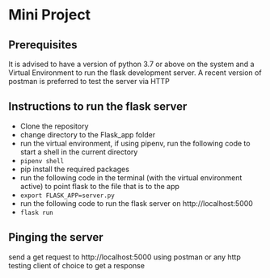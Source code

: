 # Mini Project

## Prerequisites

It is advised to have a version of python 3.7 or above on the system and a Virtual Environment to run the flask development server.
A recent version of postman is preferred to test the server via HTTP 

## Instructions to run the flask server

 - Clone the repository
 - change directory to the Flask_app folder
 - run the virtual environment, if using pipenv, run the following code to start a shell in the current directory
 - `pipenv shell`
 -  pip install the required packages
 - run the following code in the terminal (with the virtual environment active) to point flask to the file that is to the app
 -  `export FLASK_APP=server.py`
 - run the following code to run the flask server on http://localhost:5000
 - `flask run`
## Pinging the server
send a get request to http://localhost:5000 using postman or any http testing client of choice to get a response 
